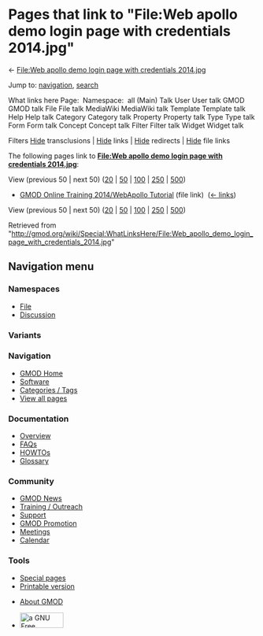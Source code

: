 <div id="mw-page-base" class="noprint">

</div>

<div id="mw-head-base" class="noprint">

</div>

<div id="content" class="mw-body" role="main">

<span id="top"></span>

<div id="mw-js-message" style="display:none;">

</div>



# <span dir="auto">Pages that link to "File:Web apollo demo login page with credentials 2014.jpg"</span>

<div id="bodyContent">

<div id="contentSub">

← [File:Web apollo demo login page with credentials
2014.jpg](/wiki/File:Web_apollo_demo_login_page_with_credentials_2014.jpg "File:Web apollo demo login page with credentials 2014.jpg")

</div>

<div id="jump-to-nav" class="mw-jump">

Jump to: [navigation](#mw-navigation), [search](#p-search)

</div>

<div id="mw-content-text">

What links here Page:  Namespace:  all (Main) Talk User User talk GMOD
GMOD talk File File talk MediaWiki MediaWiki talk Template Template talk
Help Help talk Category Category talk Property Property talk Type Type
talk Form Form talk Concept Concept talk Filter Filter talk Widget
Widget talk

Filters
[Hide](/mediawiki/index.php?title=Special:WhatLinksHere/File:Web_apollo_demo_login_page_with_credentials_2014.jpg&hidetrans=1 "Special:WhatLinksHere/File:Web apollo demo login page with credentials 2014.jpg")
transclusions \|
[Hide](/mediawiki/index.php?title=Special:WhatLinksHere/File:Web_apollo_demo_login_page_with_credentials_2014.jpg&hidelinks=1 "Special:WhatLinksHere/File:Web apollo demo login page with credentials 2014.jpg")
links \|
[Hide](/mediawiki/index.php?title=Special:WhatLinksHere/File:Web_apollo_demo_login_page_with_credentials_2014.jpg&hideredirs=1 "Special:WhatLinksHere/File:Web apollo demo login page with credentials 2014.jpg")
redirects \|
[Hide](/mediawiki/index.php?title=Special:WhatLinksHere/File:Web_apollo_demo_login_page_with_credentials_2014.jpg&hideimages=1 "Special:WhatLinksHere/File:Web apollo demo login page with credentials 2014.jpg")
file links

The following pages link to **[File:Web apollo demo login page with
credentials
2014.jpg](/wiki/File:Web_apollo_demo_login_page_with_credentials_2014.jpg "File:Web apollo demo login page with credentials 2014.jpg")**:

View (previous 50 \| next 50)
([20](/mediawiki/index.php?title=Special:WhatLinksHere/File:Web_apollo_demo_login_page_with_credentials_2014.jpg&limit=20 "Special:WhatLinksHere/File:Web apollo demo login page with credentials 2014.jpg")
\|
[50](/mediawiki/index.php?title=Special:WhatLinksHere/File:Web_apollo_demo_login_page_with_credentials_2014.jpg&limit=50 "Special:WhatLinksHere/File:Web apollo demo login page with credentials 2014.jpg")
\|
[100](/mediawiki/index.php?title=Special:WhatLinksHere/File:Web_apollo_demo_login_page_with_credentials_2014.jpg&limit=100 "Special:WhatLinksHere/File:Web apollo demo login page with credentials 2014.jpg")
\|
[250](/mediawiki/index.php?title=Special:WhatLinksHere/File:Web_apollo_demo_login_page_with_credentials_2014.jpg&limit=250 "Special:WhatLinksHere/File:Web apollo demo login page with credentials 2014.jpg")
\|
[500](/mediawiki/index.php?title=Special:WhatLinksHere/File:Web_apollo_demo_login_page_with_credentials_2014.jpg&limit=500 "Special:WhatLinksHere/File:Web apollo demo login page with credentials 2014.jpg"))

- [GMOD Online Training 2014/WebApollo
  Tutorial](/wiki/GMOD_Online_Training_2014/WebApollo_Tutorial "GMOD Online Training 2014/WebApollo Tutorial")
  (file link) ‎ <span class="mw-whatlinkshere-tools">([←
  links](/mediawiki/index.php?title=Special:WhatLinksHere&target=GMOD+Online+Training+2014%2FWebApollo+Tutorial "Special:WhatLinksHere"))</span>

View (previous 50 \| next 50)
([20](/mediawiki/index.php?title=Special:WhatLinksHere/File:Web_apollo_demo_login_page_with_credentials_2014.jpg&limit=20 "Special:WhatLinksHere/File:Web apollo demo login page with credentials 2014.jpg")
\|
[50](/mediawiki/index.php?title=Special:WhatLinksHere/File:Web_apollo_demo_login_page_with_credentials_2014.jpg&limit=50 "Special:WhatLinksHere/File:Web apollo demo login page with credentials 2014.jpg")
\|
[100](/mediawiki/index.php?title=Special:WhatLinksHere/File:Web_apollo_demo_login_page_with_credentials_2014.jpg&limit=100 "Special:WhatLinksHere/File:Web apollo demo login page with credentials 2014.jpg")
\|
[250](/mediawiki/index.php?title=Special:WhatLinksHere/File:Web_apollo_demo_login_page_with_credentials_2014.jpg&limit=250 "Special:WhatLinksHere/File:Web apollo demo login page with credentials 2014.jpg")
\|
[500](/mediawiki/index.php?title=Special:WhatLinksHere/File:Web_apollo_demo_login_page_with_credentials_2014.jpg&limit=500 "Special:WhatLinksHere/File:Web apollo demo login page with credentials 2014.jpg"))

</div>

<div class="printfooter">

Retrieved from
"<http://gmod.org/wiki/Special:WhatLinksHere/File:Web_apollo_demo_login_page_with_credentials_2014.jpg>"

</div>

<div id="catlinks" class="catlinks catlinks-allhidden">

</div>

<div class="visualClear">

</div>

</div>

</div>

<div id="mw-navigation">

## Navigation menu

<div id="mw-head">



<div id="left-navigation">

<div id="p-namespaces" class="vectorTabs" role="navigation"
aria-labelledby="p-namespaces-label">

### Namespaces

- <span id="ca-nstab-image"><a
  href="/wiki/File:Web_apollo_demo_login_page_with_credentials_2014.jpg"
  accesskey="c" title="View the file page [c]">File</a></span>
- <span id="ca-talk"><a
  href="/mediawiki/index.php?title=File_talk:Web_apollo_demo_login_page_with_credentials_2014.jpg&amp;action=edit&amp;redlink=1"
  accesskey="t"
  title="Discussion about the content page [t]">Discussion</a></span>

</div>

<div id="p-variants" class="vectorMenu emptyPortlet" role="navigation"
aria-labelledby="p-variants-label">

### 

### Variants[](#)

<div class="menu">

</div>

</div>

</div>

<div id="right-navigation">





</div>



</div>

</div>

</div>

<div id="mw-panel">

<div id="p-logo" role="banner">

<a href="/wiki/Main_Page"
style="background-image: url(http://gmod.org/images/GMOD-cogs.png);"
title="Visit the main page"></a>

</div>

<div id="p-Navigation" class="portal" role="navigation"
aria-labelledby="p-Navigation-label">

### Navigation

<div class="body">

- <span id="n-GMOD-Home">[GMOD Home](/wiki/Main_Page)</span>
- <span id="n-Software">[Software](/wiki/GMOD_Components)</span>
- <span id="n-Categories-.2F-Tags">[Categories /
  Tags](/wiki/Categories)</span>
- <span id="n-View-all-pages">[View all
  pages](/wiki/Special:AllPages)</span>

</div>

</div>

<div id="p-Documentation" class="portal" role="navigation"
aria-labelledby="p-Documentation-label">

### Documentation

<div class="body">

- <span id="n-Overview">[Overview](/wiki/Overview)</span>
- <span id="n-FAQs">[FAQs](/wiki/Category:FAQ)</span>
- <span id="n-HOWTOs">[HOWTOs](/wiki/Category:HOWTO)</span>
- <span id="n-Glossary">[Glossary](/wiki/Glossary)</span>

</div>

</div>

<div id="p-Community" class="portal" role="navigation"
aria-labelledby="p-Community-label">

### Community

<div class="body">

- <span id="n-GMOD-News">[GMOD News](/wiki/GMOD_News)</span>
- <span id="n-Training-.2F-Outreach">[Training /
  Outreach](/wiki/Training_and_Outreach)</span>
- <span id="n-Support">[Support](/wiki/Support)</span>
- <span id="n-GMOD-Promotion">[GMOD
  Promotion](/wiki/GMOD_Promotion)</span>
- <span id="n-Meetings">[Meetings](/wiki/Meetings)</span>
- <span id="n-Calendar">[Calendar](/wiki/Calendar)</span>

</div>

</div>

<div id="p-tb" class="portal" role="navigation"
aria-labelledby="p-tb-label">

### Tools

<div class="body">

- <span id="t-specialpages"><a href="/wiki/Special:SpecialPages" accesskey="q"
  title="A list of all special pages [q]">Special pages</a></span>
- <span id="t-print"><a
  href="/mediawiki/index.php?title=Special:WhatLinksHere/File:Web_apollo_demo_login_page_with_credentials_2014.jpg&amp;printable=yes"
  rel="alternate" accesskey="p"
  title="Printable version of this page [p]">Printable version</a></span>

</div>

</div>

</div>

</div>

<div id="footer" role="contentinfo">

- <span id="footer-places-about">[About
  GMOD](/wiki/GMOD:About "GMOD:About")</span>

<!-- -->

- <span id="footer-copyrightico">[<img src="http://www.gnu.org/graphics/gfdl-logo-small.png" width="88"
  height="31" alt="a GNU Free Documentation License" />](http://www.gnu.org/licenses/fdl-1.3.html)</span>


<div style="clear:both">

</div>

</div>

